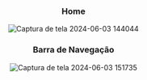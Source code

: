 <h3 align="center"> Home </h3>

<div align="center">
  
![Captura de tela 2024-06-03 144044](https://github.com/Emilly12321/App-Ingrid/assets/132796425/385d22a1-7ee1-4adb-9e45-70b769bc31f2)

</div>


<h3 align="center"> Barra de Navegação </h3>

<div align="center">
  
![Captura de tela 2024-06-03 151735](https://github.com/Emilly12321/App-Ingrid/assets/132796425/94d13e8c-0c1d-49c5-a7b0-bc378fb6afea)

</div>
